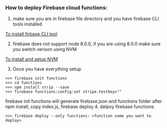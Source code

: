 ### How to deploy Firebase cloud functions:
1. make sure you are in firebase file directory and you have firebase CLI tools installed

[To install firbase CLI tool](https://firebase.google.com/docs/cli/)

2. firebase does not support node 8.0.0, if you are using 8.0.0 make sure you switch verison using NVM

[To install and setup NVM](http://dev.topheman.com/install-nvm-with-homebrew-to-use-multiple-versions-of-node-and-iojs-easily/)

3. Once you have everything setup
```
>>> firebase init functions
>>> cd functions
>>> npm install strip --save
>>> firebase functions:config:set stripe.testkey=""
```
firebase init functions will generate firebase.json and functions folder
after npm install, copy index.js, firebase deploy
4. delpoy firebase functions:
```
>>> firebase deploy --only functions: <function name you want to deploy>
```
